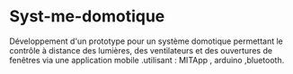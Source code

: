 # Syst-me-domotique
Développement d'un prototype pour un système domotique permettant le contrôle à distance des lumières, des ventilateurs et des ouvertures de fenêtres via une application mobile .utilisant : MITApp , arduino ,bluetooth.
